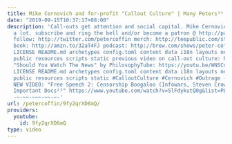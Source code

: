 ```yaml
---
title: Mike Cernovich and for-profit "Callout Culture" | Many Peters³⁵
date: "2019-09-15T10:37:17+08:00"
description: 'Call-outs get attention and social capital. Mike Cernovich does them
  a lot. subscribe and ring the bell and/or become a patron @ http://patreon.com/petercoffin
  follow: http://twitter.com/petercoffin merch: http://teepublic.com/stores/peter-coffin?ref_id=6134
  book: http://amzn.to/32aT4FJ podcast: http://brew.com/shows/peter-coffin CONTRIBUTING.md
  LICENSE README.md archetypes config.toml content data i18n layouts netlify.toml
  public resources scripts static previous video on call-out culture: https://youtu.be/dbVi7C2kBXA
  "Should You Watch The News" by PhilosophyTube: https://youtu.be/WNSCcrfWDEM CONTRIBUTING.md
  LICENSE README.md archetypes config.toml content data i18n layouts netlify.toml
  public resources scripts static #CalloutCulture #Cernovich #Outrage -~-~~-~~~-~~-~-
  NEW VIDEO: "Free Speech 2: Censorship Boogaloo (Infowars, Steven Crowder) | Very
  Important Docs²³" https://www.youtube.com/watch?v=SlFdykutQ0g&list=PL9oHQnEByWyXObkJN9YYQS9hxBjpN8RLG
  -~-~~-~~~-~~-~-'
url: /petercoffin/9fy2qrXD6mQ/
providers:
  youtube:
    id: 9fy2qrXD6mQ
type: video
---
```

